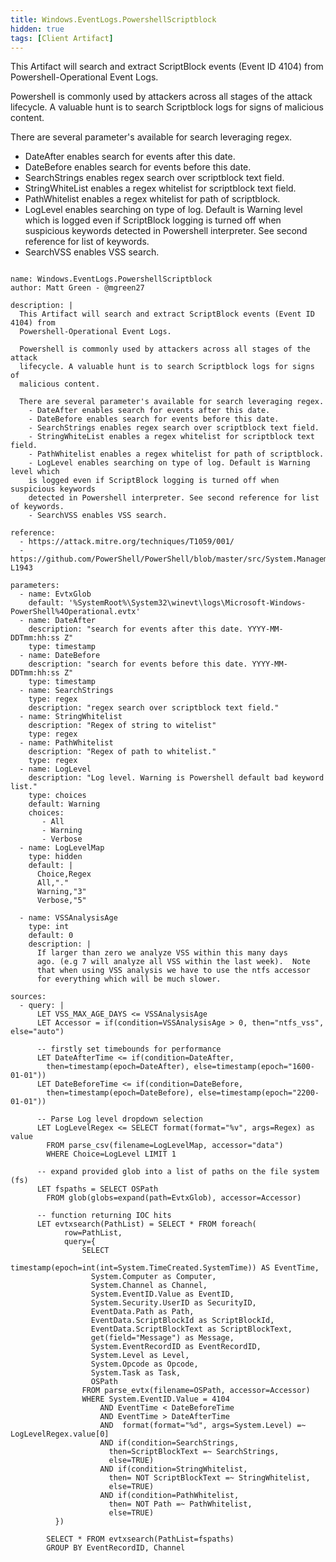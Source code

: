 ```yaml
---
title: Windows.EventLogs.PowershellScriptblock
hidden: true
tags: [Client Artifact]
---
```


This Artifact will search and extract ScriptBlock events (Event ID 4104) from
Powershell-Operational Event Logs.

Powershell is commonly used by attackers across all stages of the attack
lifecycle. A valuable hunt is to search Scriptblock logs for signs of
malicious content.

There are several parameter's available for search leveraging regex.
  - DateAfter enables search for events after this date.
  - DateBefore enables search for events before this date.
  - SearchStrings enables regex search over scriptblock text field.
  - StringWhiteList enables a regex whitelist for scriptblock text field.
  - PathWhitelist enables a regex whitelist for path of scriptblock.
  - LogLevel enables searching on type of log. Default is Warning level which
  is logged even if ScriptBlock logging is turned off when suspicious keywords
  detected in Powershell interpreter. See second reference for list of keywords.
  - SearchVSS enables VSS search.


<pre><code class="language-yaml">
name: Windows.EventLogs.PowershellScriptblock
author: Matt Green - @mgreen27

description: |
  This Artifact will search and extract ScriptBlock events (Event ID 4104) from
  Powershell-Operational Event Logs.

  Powershell is commonly used by attackers across all stages of the attack
  lifecycle. A valuable hunt is to search Scriptblock logs for signs of
  malicious content.

  There are several parameter&#x27;s available for search leveraging regex.
    - DateAfter enables search for events after this date.
    - DateBefore enables search for events before this date.
    - SearchStrings enables regex search over scriptblock text field.
    - StringWhiteList enables a regex whitelist for scriptblock text field.
    - PathWhitelist enables a regex whitelist for path of scriptblock.
    - LogLevel enables searching on type of log. Default is Warning level which
    is logged even if ScriptBlock logging is turned off when suspicious keywords
    detected in Powershell interpreter. See second reference for list of keywords.
    - SearchVSS enables VSS search.

reference:
  - https://attack.mitre.org/techniques/T1059/001/
  - https://github.com/PowerShell/PowerShell/blob/master/src/System.Management.Automation/engine/runtime/CompiledScriptBlock.cs#L1781-L1943

parameters:
  - name: EvtxGlob
    default: &#x27;%SystemRoot%\System32\winevt\logs\Microsoft-Windows-PowerShell%4Operational.evtx&#x27;
  - name: DateAfter
    description: &quot;search for events after this date. YYYY-MM-DDTmm:hh:ss Z&quot;
    type: timestamp
  - name: DateBefore
    description: &quot;search for events before this date. YYYY-MM-DDTmm:hh:ss Z&quot;
    type: timestamp
  - name: SearchStrings
    type: regex
    description: &quot;regex search over scriptblock text field.&quot;
  - name: StringWhitelist
    description: &quot;Regex of string to witelist&quot;
    type: regex
  - name: PathWhitelist
    description: &quot;Regex of path to whitelist.&quot;
    type: regex
  - name: LogLevel
    description: &quot;Log level. Warning is Powershell default bad keyword list.&quot;
    type: choices
    default: Warning
    choices:
       - All
       - Warning
       - Verbose
  - name: LogLevelMap
    type: hidden
    default: |
      Choice,Regex
      All,&quot;.&quot;
      Warning,&quot;3&quot;
      Verbose,&quot;5&quot;

  - name: VSSAnalysisAge
    type: int
    default: 0
    description: |
      If larger than zero we analyze VSS within this many days
      ago. (e.g 7 will analyze all VSS within the last week).  Note
      that when using VSS analysis we have to use the ntfs accessor
      for everything which will be much slower.

sources:
  - query: |
      LET VSS_MAX_AGE_DAYS &lt;= VSSAnalysisAge
      LET Accessor = if(condition=VSSAnalysisAge &gt; 0, then=&quot;ntfs_vss&quot;, else=&quot;auto&quot;)

      -- firstly set timebounds for performance
      LET DateAfterTime &lt;= if(condition=DateAfter,
        then=timestamp(epoch=DateAfter), else=timestamp(epoch=&quot;1600-01-01&quot;))
      LET DateBeforeTime &lt;= if(condition=DateBefore,
        then=timestamp(epoch=DateBefore), else=timestamp(epoch=&quot;2200-01-01&quot;))

      -- Parse Log level dropdown selection
      LET LogLevelRegex &lt;= SELECT format(format=&quot;%v&quot;, args=Regex) as value
        FROM parse_csv(filename=LogLevelMap, accessor=&quot;data&quot;)
        WHERE Choice=LogLevel LIMIT 1

      -- expand provided glob into a list of paths on the file system (fs)
      LET fspaths = SELECT OSPath
        FROM glob(globs=expand(path=EvtxGlob), accessor=Accessor)

      -- function returning IOC hits
      LET evtxsearch(PathList) = SELECT * FROM foreach(
            row=PathList,
            query={
                SELECT
                  timestamp(epoch=int(int=System.TimeCreated.SystemTime)) AS EventTime,
                  System.Computer as Computer,
                  System.Channel as Channel,
                  System.EventID.Value as EventID,
                  System.Security.UserID as SecurityID,
                  EventData.Path as Path,
                  EventData.ScriptBlockId as ScriptBlockId,
                  EventData.ScriptBlockText as ScriptBlockText,
                  get(field=&quot;Message&quot;) as Message,
                  System.EventRecordID as EventRecordID,
                  System.Level as Level,
                  System.Opcode as Opcode,
                  System.Task as Task,
                  OSPath
                FROM parse_evtx(filename=OSPath, accessor=Accessor)
                WHERE System.EventID.Value = 4104
                    AND EventTime &lt; DateBeforeTime
                    AND EventTime &gt; DateAfterTime
                    AND  format(format=&quot;%d&quot;, args=System.Level) =~ LogLevelRegex.value[0]
                    AND if(condition=SearchStrings,
                      then=ScriptBlockText =~ SearchStrings,
                      else=TRUE)
                    AND if(condition=StringWhitelist,
                      then= NOT ScriptBlockText =~ StringWhitelist,
                      else=TRUE)
                    AND if(condition=PathWhitelist,
                      then= NOT Path =~ PathWhitelist,
                      else=TRUE)
          })

        SELECT * FROM evtxsearch(PathList=fspaths)
        GROUP BY EventRecordID, Channel

</code></pre>

